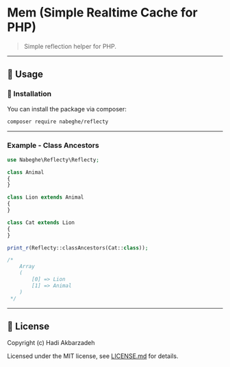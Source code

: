 # Mem (Simple Realtime Cache for PHP)

> Simple reflection helper for PHP.

<hr>

## 🫡 Usage

### 🚀 Installation

You can install the package via composer:

```bash
composer require nabeghe/reflecty
```

<hr>

### Example - Class Ancestors

```php
use Nabeghe\Reflecty\Reflecty;

class Animal
{
}

class Lion extends Animal
{
}

class Cat extends Lion
{
}

print_r(Reflecty::classAncestors(Cat::class));

/*
    Array
    (
        [0] => Lion
        [1] => Animal
    )
 */
```

<hr>

## 📖 License

Copyright (c) Hadi Akbarzadeh

Licensed under the MIT license, see [LICENSE.md](LICENSE.md) for details.